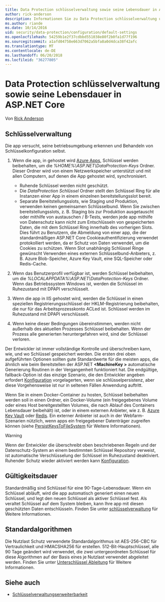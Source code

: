 ```yaml
---
title: Data Protection schlüsselverwaltung sowie seine Lebensdauer in ASP.NET Core
author: rick-anderson
description: Informationen Sie zu Data Protection schlüsselverwaltung und Lebensdauer in ASP.NET Core.
ms.author: riande
ms.date: 10/14/2016
uid: security/data-protection/configuration/default-settings
ms.openlocfilehash: 54259b1e2f37cdbbd551038e80f2b0fa1d77f196
ms.sourcegitcommit: a1afd04758e663d7062a5bfa8a0d4dca38f42afc
ms.translationtype: MT
ms.contentlocale: de-DE
ms.lasthandoff: 06/20/2018
ms.locfileid: "36277805"
---
```

# <a name="data-protection-key-management-and-lifetime-in-aspnet-core"></a>Data Protection schlüsselverwaltung sowie seine Lebensdauer in ASP.NET Core

Von [Rick Anderson](https://twitter.com/RickAndMSFT)

## <a name="key-management"></a>Schlüsselverwaltung

Die app versucht, seine betriebsumgebung erkennen und Behandeln von Schlüsselkonfiguration selbst.

1. Wenn die app, in gehostet wird [Azure Apps](https://azure.microsoft.com/services/app-service/), Schlüssel werden beibehalten, um die *%HOME%\ASP.NET\DataProtection-Keys* Ordner. Dieser Ordner wird von einem Netzwerkspeicher unterstützt und mit allen Computern, auf denen die App gehostet wird, synchronisiert.
   * Ruhende Schlüssel werden nicht geschützt.
   * Die *DataProtection Schlüssel* Ordner stellt den Schlüssel Ring für alle Instanzen einer App in einem einzelnen bereitstellungsslot bereit.
   * Separate Bereitstellungsslots, wie Staging und Produktion, verwenden keinen gemeinsamen Schlüsselbund. Wenn Sie zwischen bereitstellungsslots, z. B. Staging bis zur Produktion ausgetauscht oder mithilfe von austauschen / B-Tests, werden jede app mithilfe von Datenschutz kann nicht zum Entschlüsseln von gespeicherten Daten, die mit dem Schlüssel Ring innerhalb des vorherigen Slots. Dies führt zu Benutzern, die Abmeldung von einer app, die der standardmäßigen ASP.NET Core Cookieauthentifizierung verwendet protokolliert werden, da er Schutz von Daten verwendet, um die Cookies zu schützen. Wenn Slot unabhängig Schlüssel Ringe gewünscht Verwenden eines externen Schlüsselbund-Anbieters, z. B. Azure Blob-Speicher, Azure Key Vault, eine SQL-Speicher oder Redis-Cache.

1. Wenn das Benutzerprofil verfügbar ist, werden Schlüssel beibehalten, um die *%LOCALAPPDATA%\ASP.NET\DataProtection-Keys* Ordner. Wenn das Betriebssystem Windows ist, werden die Schlüssel im Ruhezustand mit DPAPI verschlüsselt.

1. Wenn die app in IIS gehostet wird, werden die Schlüssel in einen speziellen Registrierungsschlüssel der HKLM-Registrierung beibehalten, die nur für das Arbeitsprozesskonto ACLed ist. Schlüssel werden im Ruhezustand mit DPAPI verschlüsselt.

1. Wenn keine dieser Bedingungen übereinstimmen, werden nicht außerhalb des aktuellen Prozesses Schlüssel beibehalten. Wenn der Prozess alle generierten heruntergefahren wird, sind der Schlüssel verloren.

Der Entwickler ist immer vollständige Kontrolle und überschreiben kann, wie, und wo Schlüssel gespeichert werden. Die ersten drei oben aufgeführten Optionen sollten gute Standardwerte für die meisten apps, die ähnlich wie beim Bereitstellen der ASP.NET  **\<MachineKey >** automatische Generierung Routinen in der Vergangenheit funktioniert hat. Die endgültige, fallback-Option ist das einzige Szenario, die den Entwickler angeben erfordert [Konfiguration](xref:security/data-protection/configuration/overview) vorgelagerten, wenn sie schlüsselpersistenz, aber diese Vorgehensweise ist nur in seltenen Fällen Anwendung auftritt.

Wenn Sie in einem Docker-Container zu hosten, Schlüssel beibehalten werden soll in einen Ordner, ein Docker-Volume (ein freigegebenes Volume oder eines Host bereitgestellten Volumes, die nach Ablauf des Containers Lebensdauer beibehält) ist, oder in einem externen Anbieter, wie z. B. [Azure Key Vault](https://azure.microsoft.com/services/key-vault/) oder [Redis](https://redis.io/). Ein externer Anbieter ist auch in der Webfarm-Szenarien nützlich, wenn apps ein freigegebener Datenträger zugreifen können (siehe [PersistKeysToFileSystem](xref:security/data-protection/configuration/overview#persistkeystofilesystem) für Weitere Informationen).

> [!WARNING]
> Wenn der Entwickler die überschreibt oben beschriebenen Regeln und der Datenschutz-System an einem bestimmten Schlüssel Repository verweist, ist automatische Verschlüsselung der Schlüssel im Ruhezustand deaktiviert. Ruhender Schutz wieder aktiviert werden kann [Konfiguration](xref:security/data-protection/configuration/overview).

## <a name="key-lifetime"></a>Gültigkeitsdauer

Standardmäßig sind Schlüssel für eine 90-Tage-Lebensdauer. Wenn ein Schlüssel abläuft, wird die app automatisch generiert einen neuen Schlüssel, und legt den neuen Schlüssel als aktiver Schlüssel fest. Als veraltet Schlüssel auf dem System bleiben, kann Ihre app mit diesen geschützten Daten entschlüsseln. Finden Sie unter [schlüsselverwaltung](xref:security/data-protection/implementation/key-management#key-expiration-and-rolling) für Weitere Informationen.

## <a name="default-algorithms"></a>Standardalgorithmen

Die Nutzlast Schutz verwendete Standardalgorithmus ist AES-256-CBC für Vertraulichkeit und HMACSHA256 für erstellen. 512-Bit-Hauptschlüssel, alle 90 Tage geändert wird verwendet, die zwei untergeordneten Schlüssel für diese Algorithmen auf der Basis eines je Nutzlast verwendet abgeleitet werden. Finden Sie unter [Unterschlüssel Ableitung](xref:security/data-protection/implementation/subkeyderivation#additional-authenticated-data-and-subkey-derivation) für Weitere Informationen.

## <a name="see-also"></a>Siehe auch

* [Schlüsselverwaltungserweiterbarkeit](xref:security/data-protection/extensibility/key-management)
